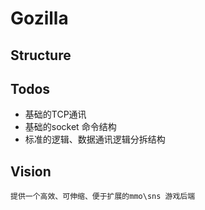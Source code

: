 Gozilla
=======

## Structure

## Todos
* 基础的TCP通讯
* 基础的socket 命令结构
* 标准的逻辑、数据通讯逻辑分拆结构

## Vision
	提供一个高效、可伸缩、便于扩展的mmo\sns 游戏后端
